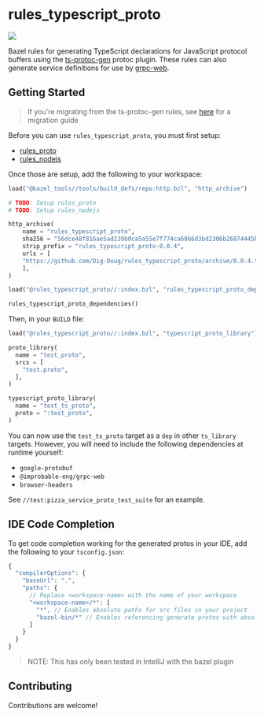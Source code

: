 # rules_typescript_proto
![](https://github.com/Dig-Doug/rules_typescript_proto/workflows/ci/badge.svg)

Bazel rules for generating TypeScript declarations for JavaScript protocol buffers using the 
[ts-protoc-gen](https://github.com/improbable-eng/ts-protoc-gen) protoc plugin. These rules can also
generate service definitions for use by [grpc-web](https://github.com/improbable-eng/grpc-web).

## Getting Started

> If you're migrating from the ts-protoc-gen rules, see [here](docs/migrating_from_ts_protoc_gen.md) for a migration guide

Before you can use `rules_typescript_proto`, you must first setup:

- [rules_proto](https://github.com/bazelbuild/rules_proto)
- [rules_nodejs](https://github.com/bazelbuild/rules_nodejs)

Once those are setup, add the following to your workspace:

```python
load("@bazel_tools//tools/build_defs/repo:http.bzl", "http_archive")

# TODO: Setup rules_proto
# TODO: Setup rules_nodejs

http_archive(
    name = "rules_typescript_proto",
    sha256 = "56dce48f816ae5ad239b0ca5a55e7f774ca6866d3bd2306b26874445bc247eb7",
    strip_prefix = "rules_typescript_proto-0.0.4",
    urls = [
	"https://github.com/Dig-Doug/rules_typescript_proto/archive/0.0.4.tar.gz",
    ],
)

load("@rules_typescript_proto//:index.bzl", "rules_typescript_proto_dependencies")

rules_typescript_proto_dependencies()
```

Then, in your `BUILD` file:

```python
load("@rules_typescript_proto//:index.bzl", "typescript_proto_library")

proto_library(
  name = "test_proto",
  srcs = [
    "test.proto",
  ],
)

typescript_proto_library(
  name = "test_ts_proto",
  proto = ":test_proto",
)
```

You can now use the `test_ts_proto` target as a `dep` in other `ts_library` targets. However, you 
will need to include the following dependencies at runtime yourself:

- `google-protobuf`
- `@improbable-eng/grpc-web`
- `browser-headers`

See `//test:pizza_service_proto_test_suite` for an example.

## IDE Code Completion

To get code completion working for the generated protos in your IDE, add the following to your
`tsconfig.json`:

```js
{
  "compilerOptions": {
    "baseUrl": ".",
    "paths": {
      // Replace <workspace-name> with the name of your workspace
      "<workspace-name>/*": [
        "*", // Enables absolute paths for src files in your project
        "bazel-bin/*" // Enables referencing generate protos with absolute paths
      ]
    }
  }
}
```

> NOTE: This has only been tested in IntelliJ with the bazel plugin

## Contributing

Contributions are welcome!
